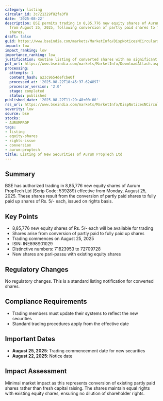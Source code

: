 ```yaml
---
category: listing
circular_id: 3c721329f82fa3f8
date: '2025-08-22'
description: BSE permits trading in 8,85,776 new equity shares of Aurum PropTech Ltd
  from August 25, 2025, following conversion of partly paid shares to fully paid up
  shares.
draft: false
guid: https://www.bseindia.com/markets/MarketInfo/DispNoticesNCirculars.aspx?Noticeid={4EAF4B45-018A-461C-A486-76055AB862AC}&noticeno=20250822-18&dt=08/22/2025&icount=18&totcount=86&flag=0
impact: low
impact_ranking: low
importance_ranking: low
justification: Routine listing of converted shares with no significant market impact
pdf_url: https://www.bseindia.com/markets/MarketInfo/DownloadAttach.aspx?id=20250822-18&attachedId=
processing:
  attempts: 1
  content_hash: a23c9654defcbe0f
  processed_at: '2025-08-22T18:45:37.624897'
  processor_version: '2.0'
  stage: completed
  status: published
published_date: '2025-08-22T11:29:48+00:00'
rss_url: https://www.bseindia.com/markets/MarketInfo/DispNoticesNCirculars.aspx?Noticeid={4EAF4B45-018A-461C-A486-76055AB862AC}&noticeno=20250822-18&dt=08/22/2025&icount=18&totcount=86&flag=0
severity: low
source: bse
stocks:
- AURUMPROP
tags:
- listing
- equity-shares
- rights-issue
- conversion
- aurum-proptech
title: Listing of New Securities of Aurum PropTech Ltd
---
```


## Summary

BSE has authorized trading in 8,85,776 new equity shares of Aurum PropTech Ltd (Scrip Code: 539289) effective from Monday, August 25, 2025. These shares result from the conversion of partly paid shares to fully paid up shares of Rs. 5/- each, issued on rights basis.

## Key Points

- 8,85,776 new equity shares of Rs. 5/- each will be available for trading
- Shares arise from conversion of partly paid to fully paid up shares
- Trading commences on August 25, 2025
- ISIN: INE898S01029
- Distinctive numbers: 71823953 to 72709728
- New shares are pari-passu with existing equity shares

## Regulatory Changes

No regulatory changes. This is a standard listing notification for converted shares.

## Compliance Requirements

- Trading members must update their systems to reflect the new securities
- Standard trading procedures apply from the effective date

## Important Dates

- **August 25, 2025**: Trading commencement date for new securities
- **August 22, 2025**: Notice date

## Impact Assessment

Minimal market impact as this represents conversion of existing partly paid shares rather than fresh capital raising. The shares maintain equal rights with existing equity shares, ensuring no dilution of shareholder rights.